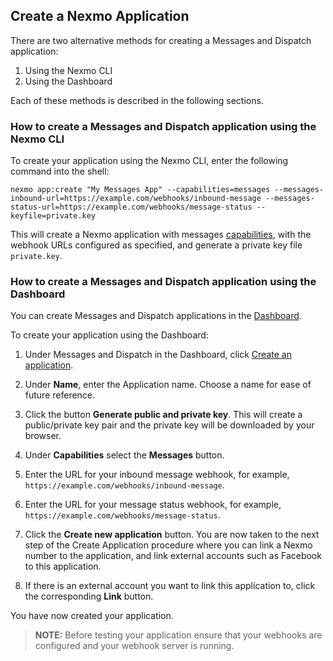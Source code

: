 ## Create a Nexmo Application

There are two alternative methods for creating a Messages and Dispatch application:

1. Using the Nexmo CLI
2. Using the Dashboard

Each of these methods is described in the following sections.

### How to create a Messages and Dispatch application using the Nexmo CLI

To create your application using the Nexmo CLI, enter the following command into the shell:

``` shell
nexmo app:create "My Messages App" --capabilities=messages --messages-inbound-url=https://example.com/webhooks/inbound-message --messages-status-url=https://example.com/webhooks/message-status --keyfile=private.key
```

This will create a Nexmo application with messages [capabilities](/application/overview#capabilities), with the webhook URLs configured as specified, and generate a private key file `private.key`.

### How to create a Messages and Dispatch application using the Dashboard

You can create Messages and Dispatch applications in the [Dashboard](https://dashboard.nexmo.com/applications/new).

To create your application using the Dashboard:

1. Under Messages and Dispatch in the Dashboard, click [Create an application](https://dashboard.nexmo.com/applications/new).

2. Under **Name**, enter the Application name. Choose a name for ease of future reference.

3. Click the button **Generate public and private key**. This will create a public/private key pair and the private key will be downloaded by your browser.

4. Under **Capabilities** select the **Messages** button.

5. Enter the URL for your inbound message webhook, for example, `https://example.com/webhooks/inbound-message`.

6. Enter the URL for your message status webhook, for example, `https://example.com/webhooks/message-status`.

7. Click the **Create new application** button. You are now taken to the next step of the Create Application procedure where you can link a Nexmo number to the application, and link external accounts such as Facebook to this application.

8. If there is an external account you want to link this application to, click the corresponding **Link** button.

You have now created your application.

> **NOTE:** Before testing your application ensure that your webhooks are configured and your webhook server is running.
